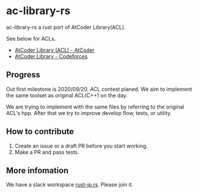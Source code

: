# ac-library-rs

ac-library-rs a rust port of AtCoder Library(ACL).

See below for ACLs.

- [AtCoder Library (ACL) - AtCoder](https://atcoder.jp/posts/517)
- [AtCoder Library - Codeforces](https://codeforces.com/blog/entry/82400)

## Progress

Out first milestone is 2020/09/20, ACL contest planed.
We aim to implement the same toolset as original ACL(C++) on the day.

We are trying to implement with the same files by referring to the original ACL's hpp.
After that we try to improve develop flow, tests, or utility.

## How to contribute

1. Create an issue or a draft PR before you start working.
2. Make a PR and pass tests.

## More infomation

We have a slack workspace [rust-jp.rs](https://rust-jp.rs/). Please join it.
